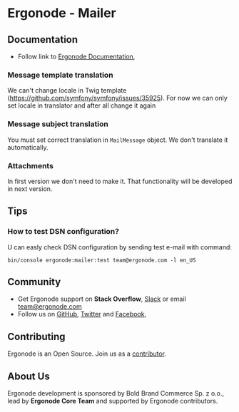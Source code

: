 # Ergonode - Mailer

## Documentation

* Follow link to [Ergonode Documentation][docs],

### Message template translation

We can't change locale in Twig template (https://github.com/symfony/symfony/issues/35925).
For now we can only set locale in translator and after all change it again

### Message subject translation

You must set correct translation in `MailMessage` object. We don't translate it automatically.

### Attachments

In first version we don't need to make it. That functionality will be developed in next version. 

## Tips

### How to test DSN configuration?

U can easly check DSN configuration by sending test e-mail with command:

```
bin/console ergonode:mailer:test team@ergonode.com -l en_US
```

## Community

* Get Ergonode support on **Stack Overflow**, [Slack][slack] or email team@ergonode.com
* Follow us on [GitHub][github], [Twitter][twitter] and [Facebook][facebook],  

## Contributing

Ergonode is an Open Source. Join us as a [contributor][contribution]. 

## About Us

Ergonode development is sponsored by Bold Brand Commerce Sp. z o.o., lead by **Ergonode Core Team** and supported by Ergonode contributors. 

[docs]: https://docs.ergonode.com
[slack]: https://ergonode-community.slack.com
[twitter]: https://twitter.com/ergonode
[facebook]: https://www.facebook.com/ergonode
[github]: https://github.com/ergonode
[license]: ./LICENSE.txt
[contribution]: http://docs.ergonode.com/#/community/contribution